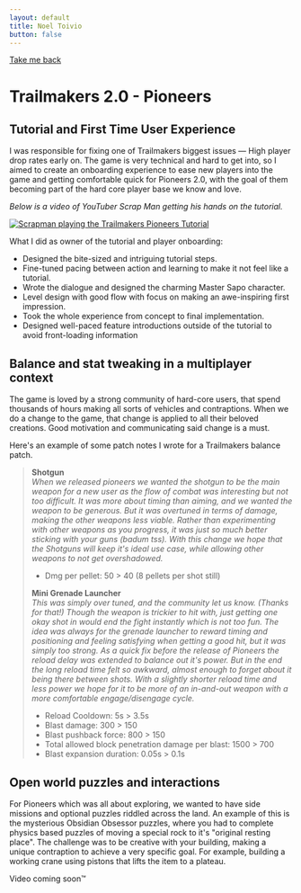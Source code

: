 ```yaml
---
layout: default
title: Noel Toivio
button: false
---
```


<a href="/" class="btn">Take me back</a>

# Trailmakers 2.0 - Pioneers

## Tutorial and First Time User Experience

I was responsible for fixing one of Trailmakers biggest issues — High player drop rates early on. The game is very technical and hard to get into, so I aimed to create an onboarding experience to ease new players into the game and getting comfortable quick for Pioneers 2.0, with the goal of them becoming part of the hard core player base we know and love.

<i>Below is a video of YouTuber Scrap Man getting his hands on the tutorial.</i>

[![Scrapman playing the Trailmakers Pioneers Tutorial](https://img.youtube.com/vi/MlpHn9YX4tA/0.jpg)](https://www.youtube.com/watch?v=MlpHn9YX4tA&t=142s)

What I did as owner of the tutorial and player onboarding:
- Designed the bite-sized and intriguing tutorial steps.
- Fine-tuned pacing between action and learning to make it not feel like a tutorial.
- Wrote the dialogue and designed the charming Master Sapo character.
- Level design with good flow with focus on making an awe-inspiring first impression.
- Took the whole experience from concept to final implementation.
- Designed well-paced feature introductions outside of the tutorial to avoid front-loading information

## Balance and stat tweaking in a multiplayer context

The game is loved by a strong community of hard-core users, that spend thousands of hours making all sorts of vehicles and contraptions. When we do a change to the game, that change is applied to all their beloved creations. Good motivation and communicating said change is a must.

Here's an example of some patch notes I wrote for a Trailmakers balance patch.

> <b>Shotgun</b> <br>
> <i>When we released pioneers we wanted the shotgun to be the main weapon for a new user as the flow of combat was interesting but not too difficult. It was more about timing than aiming, and we wanted the weapon to be generous. But it was overtuned in terms of damage, making the other weapons less viable. Rather than experimenting with other weapons as you progress, it was just so much better sticking with your guns (badum tss). With this change we hope that the Shotguns will keep it's ideal use case, while allowing other weapons to not get overshadowed.</i>
> 
> - Dmg per pellet: 50 > 40 (8 pellets per shot still)
> 
> 
> <b>Mini Grenade Launcher</b> <br>
> <i>This was simply over tuned, and the community let us know. (Thanks for that!) Though the weapon is trickier to hit with, just getting one okay shot in would end the fight instantly which is not too fun. The idea was always for the grenade launcher to reward timing and positioning and feeling satisfying when getting a good hit, but it was simply too strong. As a quick fix before the release of Pioneers the reload delay was extended to balance out it's power. But in the end the long reload time felt so awkward, almost enough to forget about it being there between shots. With a slightly shorter reload time and less power we hope for it to be more of an in-and-out weapon with a more comfortable engage/disengage cycle. </i>
> 
> - Reload Cooldown: 5s > 3.5s
> - Blast damage: 300 > 150
> - Blast pushback force: 800 > 150
> - Total allowed block penetration damage per blast: 1500 > 700
> - Blast expansion duration: 0.05s > 0.1s



## Open world puzzles and interactions

For Pioneers which was all about exploring, we wanted to have side missions and optional puzzles riddled across the land. An example of this is the mysterious Obsidian Obsessor puzzles, where you had to complete physics based puzzles of moving a special rock to it's "original resting place". The challenge was to be creative with your building, making a unique contraption to achieve a very specific goal. For example, building a working crane using pistons that lifts the item to a plateau.

Video coming soon™️